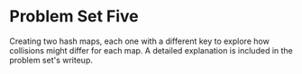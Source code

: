 # Problem Set Five

Creating two hash maps, each one with a different key to explore how collisions might differ for each map. 
A detailed explanation is included in the problem set's writeup.
